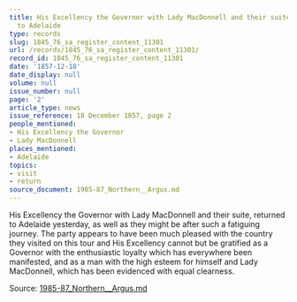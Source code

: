 ```yaml
---
title: His Excellency the Governor with Lady MacDonnell and their suite, returned
  to Adelaide
type: records
slug: 1845_76_sa_register_content_11301
url: /records/1845_76_sa_register_content_11301/
record_id: 1845_76_sa_register_content_11301
date: '1857-12-18'
date_display: null
volume: null
issue_number: null
page: '2'
article_type: news
issue_reference: 18 December 1857, page 2
people_mentioned:
- His Excellency the Governor
- Lady MacDonnell
places_mentioned:
- Adelaide
topics:
- visit
- return
source_document: 1985-87_Northern__Argus.md
---
```


His Excellency the Governor with Lady MacDonnell and their suite, returned to Adelaide yesterday, as well as they might be after such a fatiguing journey.  The party appears to have been much pleased with the country they visited on this tour and His Excellency cannot but be gratified as a Governor with the enthusiastic loyalty which has everywhere been manifested, and as a man with the high esteem for himself and Lady MacDonnell, which has been evidenced with equal clearness.

Source: [1985-87_Northern__Argus.md](/downloads/markdown/1985-87_Northern__Argus.md)
